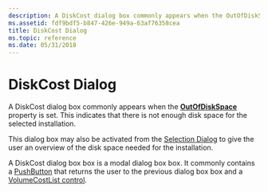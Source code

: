```yaml
---
description: A DiskCost dialog box commonly appears when the OutOfDiskSpace property is set. This indicates that there is not enough disk space for the selected installation.
ms.assetid: fdf9bdf5-b847-426e-949a-63af76358cea
title: DiskCost Dialog
ms.topic: reference
ms.date: 05/31/2018
---
```


# DiskCost Dialog

A DiskCost dialog box commonly appears when the [**OutOfDiskSpace**](outofdiskspace.md) property is set. This indicates that there is not enough disk space for the selected installation.

This dialog box may also be activated from the [Selection Dialog](selection-dialog.md) to give the user an overview of the disk space needed for the installation.

A DiskCost dialog box box is a modal dialog box box. It commonly contains a [PushButton](pushbutton-control.md) that returns the user to the previous dialog box box and a [VolumeCostList control](volumecostlist-control.md).

 

 



